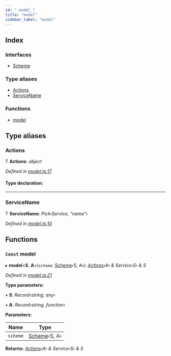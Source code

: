```yaml
---
id: "_model_"
title: "model"
sidebar_label: "model"
---
```


## Index

### Interfaces

* [Scheme](../interfaces/_model_.scheme.md)

### Type aliases

* [Actions](_model_.md#actions)
* [ServiceName](_model_.md#servicename)

### Functions

* [model](_model_.md#const-model)

## Type aliases

###  Actions

Ƭ **Actions**: *object*

*Defined in [model.ts:17](https://github.com/unadlib/reactant/blob/026b5f7/packages/reactant-model/src/model.ts#L17)*

#### Type declaration:

___

###  ServiceName

Ƭ **ServiceName**: *Pick‹Service, "name"›*

*Defined in [model.ts:10](https://github.com/unadlib/reactant/blob/026b5f7/packages/reactant-model/src/model.ts#L10)*

## Functions

### `Const` model

▸ **model**<**S**, **A**>(`scheme`: [Scheme](../interfaces/_model_.scheme.md)‹S, A›): *[Actions](_model_.md#actions)‹A› & Service‹S› & S*

*Defined in [model.ts:21](https://github.com/unadlib/reactant/blob/026b5f7/packages/reactant-model/src/model.ts#L21)*

**Type parameters:**

▪ **S**: *Record‹string, any›*

▪ **A**: *Record‹string, function›*

**Parameters:**

Name | Type |
------ | ------ |
`scheme` | [Scheme](../interfaces/_model_.scheme.md)‹S, A› |

**Returns:** *[Actions](_model_.md#actions)‹A› & Service‹S› & S*
